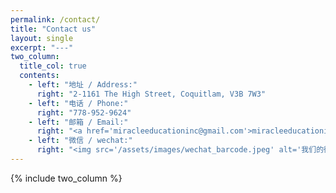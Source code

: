 ```yaml
---
permalink: /contact/
title: "Contact us"
layout: single
excerpt: "---"
two_column:
  title_col: true
  contents:
    - left: "地址 / Address:"
      right: "2-1161 The High Street, Coquitlam, V3B 7W3"
    - left: "电话 / Phone:"
      right: "778-952-9624"
    - left: "邮箱 / Email:"
      right: "<a href='miracleeducationinc@gmail.com'>miracleeducationinc@gmail.com</a>"
    - left: "微信 / wechat:"
      right: "<img src='/assets/images/wechat_barcode.jpeg' alt='我们的微信二维码' width='200' height='200'>"
---
```


{% include two_column %}
